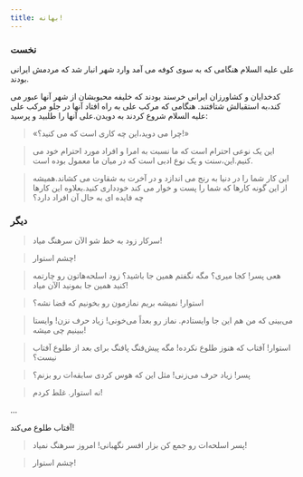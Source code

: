 ```yaml
---
title: بهانه!
---
```

### نخست

علی علیه السلام هنگامی که به سوی کوفه می آمد وارد شهر انبار شد که مردمش ایرانی بودند.

کدخدایان و کشاورزان ایرانی خرسند بودند که خلیفه محبوبشان از شهر آنها عبور می کند،به استقبالش شتافتند. هنگامی که مرکب علی به راه افتاد آنها در جلو مرکب علی علیه السلام شروع کردند به دویدن.علی آنها را طلبید و پرسید: 

> «چرا می دوید،این چه کاری است که می کنید؟!»

<!-- -->
> این یک نوعی احترام است که ما نسبت به امرا و افراد مورد احترام خود می کنیم.این،سنت و یک نوع ادبی است که در میان ما معمول بوده است.

<!-- -->
> این کار شما را در دنیا به رنج می اندازد و در آخرت به شقاوت می کشاند.همیشه از این گونه کارها که شما را پست و خوار می کند خودداری کنید.بعلاوه این کارها چه فایده ای به حال آن افراد دارد؟

### دیگر

> سرکار زود به خط شو الآن سرهنگ میاد!

<!-- -->
> چشم استوار!

<!-- -->
> هعی پسر! کجا میری؟ مگه نگفتم همین جا باشید؟ زود اسلحه‌هاتون رو چارتمه کنید همین جا بمونید الآن میاد!

<!-- -->
> استوار! نمیشه بریم نمازمون رو بخونیم که قضا نشه؟

<!-- -->
> می‌بینی که من هم این جا وایستادم. نماز رو بعداً می‌خونی! زیاد حرف نزن! وایستا ببینیم چی میشه!

<!-- -->
> استوار! آفتاب که هنوز طلوع نکرده! مگه پیش‌فنگ پافنگ برای بعد از طلوع آفتاب نیست؟

<!-- -->
> پسر! زیاد  حرف می‌زنی! مثل این که هوس کردی سابقه‌‌ات رو بزنم؟

<!-- -->
> نه استوار. غلط کردم!

...

آفتاب طلوع می‌کند!

> پسر اسلحه‌ات رو جمع کن بزار افسر نگهبانی! امروز سرهنگ نمیاد!

<!-- -->
>  چشم استوار!
